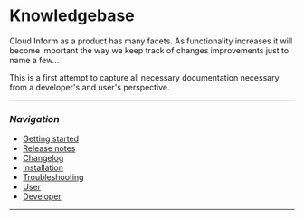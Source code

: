 # Knowledgebase

Cloud Inform as a product has many facets. As functionality increases it will become important the way we keep track of changes improvements just to name a few...

This is a first attempt to capture all necessary documentation necessary from a developer's and user's perspective.

---

### _Navigation_

- [Getting started](./KnowledgebaseGettingStarted)
- [Release notes](./KnowledgebaseReleaseNotes)
- [Changelog](./KnowledgebaseChangelog)
- [Installation](./KnowledgebaseInstallation)
- [Troubleshooting](./KnowledgebaseTroubleshooting)
- [User](./KnowledgebaseUser)
- [Developer](./KnowledgebaseDeveloper)

---
